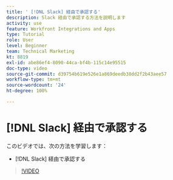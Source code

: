 ```yaml
---
title: ' [!DNL Slack] 経由で承認する'
description: Slack 経由で承認する方法を説明します
activity: use
feature: Workfront Integrations and Apps
type: Tutorial
role: User
level: Beginner
team: Technical Marketing
kt: 8819
exl-id: abe86ef4-8090-44ca-bf4b-115c14e95515
doc-type: video
source-git-commit: d39754b619e526e1a869deedb38dd2f2b43aee57
workflow-type: tm+mt
source-wordcount: '24'
ht-degree: 100%

---
```


# [!DNL Slack] 経由で承認する

このビデオでは、次の方法を学習します：

* [!DNL Slack] 経由で承認する

>[!VIDEO](https://video.tv.adobe.com/v/335119/?quality=12)
